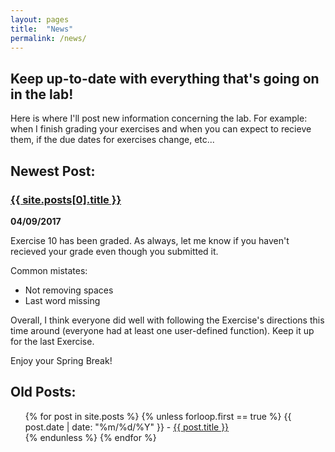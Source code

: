 ```yaml
---
layout: pages
title:  "News"
permalink: /news/
---
```


## Keep up-to-date with everything that's going on in the lab!

Here is where I'll post new information concerning the lab. For example: when I finish grading your exercises and when you can expect to recieve them, if the due dates for exercises change, etc...

## Newest Post:

### <a href="/cs135{{ site.posts[0].url }}">{{ site.posts[0].title }}</a>
**04/09/2017**

Exercise 10 has been graded. As always, let me know if you haven't recieved your grade even though you submitted it.

Common mistates:
- Not removing spaces
- Last word missing

Overall, I think everyone did well with following the Exercise's directions this time around (everyone had at least one user-defined function).
Keep it up for the last Exercise.

Enjoy your Spring Break!

## Old Posts:

<ul>
  {% for post in site.posts %}
    {% unless forloop.first == true %}
      {{ post.date | date: "%m/%d/%Y" }} - <a href="/cs135{{ post.url }}">{{ post.title }}</a>
      <br>
    {% endunless %}
  {% endfor %}
</ul>
